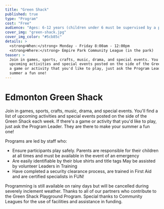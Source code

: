 ```yaml
---
title: "Green Shack"
published: true
type: "Program"
cost: "Free"
audience: "Ages: 6-12 years (children under 6 must be supervised by a parent or guardian)"
cover_img: "green-shack.jpg"
cover_img_color: "#5cb85c"
details: >
  <strong>When:</strong> Monday - Friday 8:00am - 12:00pm
  <strong>Where:</strong> Empire Park Community League (in the park)
teaser: > 
  Join in games, sports, crafts, music, drama, and special events. You'll find a list of
  upcoming activities and special events posted on the side of the Green Shack each week. If there's
  a game or activity that you'd like to play, just ask the Program Leader. They are there to make your
  summer a fun one!
---
```

# Edmonton Green Shack
Join in games, sports, crafts, music, drama, and special events. You'll find a list of upcoming
activities and special events posted on the side of the Green Shack each week. If there's a game or
activity that you'd like to play, just ask the Program Leader. They are there to make your summer a
fun one!

Programs are led by staff who:

  - Ensure participants play safely. Parents are responsible for their children at all times and
    must be available in the event of an emergency
  - Are easily identifiable by their blue shirts and title tags May be assisted by volunteer Leaders
    in Training
  - Have completed a security clearance process, are trained in First Aid and are certified
    specialists in FUN!

Programming is still available on rainy days but will be cancelled during severely inclement weather.
Thanks to all of our partners who contribute to the Green Shack Playground Program. Special thanks to
Community Leagues for the use of facilities and assistance in funding.
